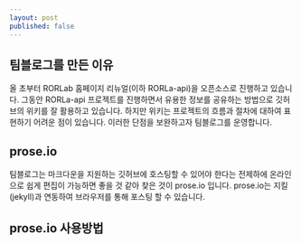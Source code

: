 ```yaml
---
layout: post
published: false
---
```


## 팀블로그를 만든 이유
올 초부터 RORLab 홈페이지 리뉴얼(이하 RORLa-api)을 오픈소스로 진행하고 있습니다. 그동안 RORLa-api 프로젝트를 진행하면서 유용한 정보를 공유하는 방법으로 깃허브의 위키를 잘 활용하고 있습니다. 하지만 위키는 프로젝트의 흐름과 절차에 대하여 표현하기 어려운 점이 있습니다. 이러한 단점을 보완하고자 팀블로그를 운영합니다. 

## prose.io 
팀블로그는 마크다운을 지원하는 깃허브에 호스팅할 수 있어야 한다는 전제하에 온라인으로 쉽게 편집이 가능하면 좋을 것 같아 찾은 것이 prose.io 입니다. prose.io는 지킬(jekyll)과 연동하여 브라우저를 통해 포스팅 할 수 있습니다. 

## prose.io 사용방법

## 




